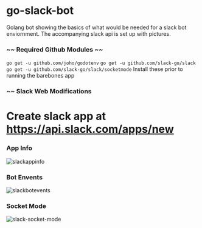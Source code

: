 # go-slack-bot
Golang bot showing the basics of what would be needed for a slack bot enviornment. The accompanying slack api is set up with pictures.

### ~~ Required Github Modules ~~
`go get -u github.com/joho/godotenv`
`go get -u github.com/slack-go/slack`
`go get -u github.com/slack-go/slack/socketmode`
Install these prior to running the barebones app

### ~~ Slack Web Modifications
# Create slack app at https://api.slack.com/apps/new

### App Info
![slackappinfo](https://user-images.githubusercontent.com/93270610/214758936-bb8f8355-19db-434c-acb5-8d6e794d01d9.png)

### Bot Envents
![slackbotevents](https://user-images.githubusercontent.com/93270610/214758995-843b537d-8f91-410d-9cd1-2de6b2f52228.png)

### Socket Mode
![slack-socket-mode](https://user-images.githubusercontent.com/93270610/214759015-960c15a5-f1a0-45cf-8a0f-629656e5dad1.png)

